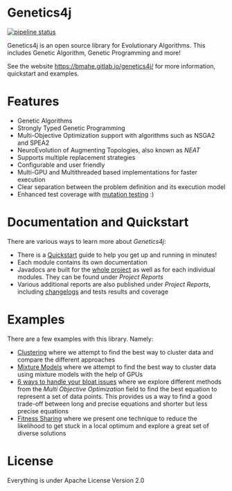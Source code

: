 Genetics4j
==========

[![pipeline status](https://gitlab.com/bmahe/genetics4j/badges/master/pipeline.svg)](https://gitlab.com/bmahe/genetics4j/-/commits/master)

Genetics4j is an open source library for Evolutionary Algorithms. This includes Genetic Algorithm, Genetic Programming and more!

See the website https://bmahe.gitlab.io/genetics4j/ for more information, quickstart and examples.

# Features

* Genetic Algorithms
* Strongly Typed Genetic Programming
* Multi-Objective Optimization support with algorithms such as NSGA2 and SPEA2
* NeuroEvolution of Augmenting Topologies, also known as _NEAT_
* Supports multiple replacement strategies
* Configurable and user friendly
* Multi-GPU and Multithreaded based implementations for faster execution
* Clear separation between the problem definition and its execution model
* Enhanced test coverage with [mutation testing](https://en.wikipedia.org/wiki/Mutation_testing) :)

# Documentation and Quickstart

There are various ways to learn more about _Genetics4j_:

* There is a [Quickstart](https://bmahe.gitlab.io/genetics4j/docs/quickstart.html) guide to help you get up and running in minutes!
* Each module contains its own documentation
* Javadocs are built for the [whole project](https://bmahe.gitlab.io/genetics4j/apidocs/index.html) as well as for each individual modules. They can be found under _Project Reports_
* Various additional reports are also published under _Project Reports_, including [changelogs](https://bmahe.gitlab.io/genetics4j/gitlog.html) and tests results and coverage

# Examples

There are a few examples with this library. Namely:

* [Clustering](https://bmahe.gitlab.io/genetics4j/samples/docs/clustering.html) where we attempt to find the best way to cluster data and compare the different approaches
* [Mixture Models](https://bmahe.gitlab.io/genetics4j/samples/docs/mixture_models_on_gpu.html) where we attempt to find the best way to cluster data using mixture models with the help of GPUs
* [6 ways to handle your bloat issues](https://bmahe.gitlab.io/genetics4j/samples/docs/bloat_issues.html) where we explore different methods from the _Multi Objective Optimization_ field to find the best equation to represent a set of data points. This provides us a way to find a good trade-off between long and precise equations and shorter but less precise equations
* [Fitness Sharing](https://bmahe.gitlab.io/genetics4j/samples/docs/fitness_sharing.html) where we present one technique to reduce the likelihood to get stuck in a local optimum and explore a great set of diverse solutions


# License

Everything is under Apache License Version 2.0
